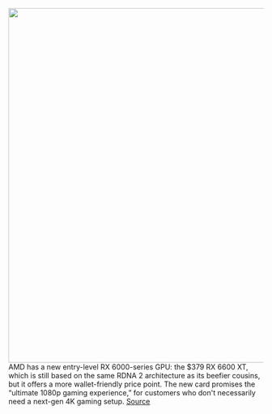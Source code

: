 <img src='https://cdn.vox-cdn.com/thumbor/wPBIKHzIL0SFYzZSCxltv4h-imI=/0x0:1650x1150/1200x800/filters:focal(693x443:957x707)/cdn.vox-cdn.com/uploads/chorus_image/image/69654429/Screen_Shot_2021_07_29_at_5.08.39_PM_1.0.png' width='700px' /><br/>
AMD has a new entry-level RX 6000-series GPU: the $379 RX 6600 XT, which is still based on the same RDNA 2 architecture as its beefier cousins, but it offers a more wallet-friendly price point. The new card promises the “ultimate 1080p gaming experience,” for customers who don't necessarily need a next-gen 4K gaming setup.
<a href='https://www.theverge.com/2021/7/29/22600015/amd-radeon-rx-6600-xt-gpu-1080p-gaming-379-price-release-date'> Source <a/>
